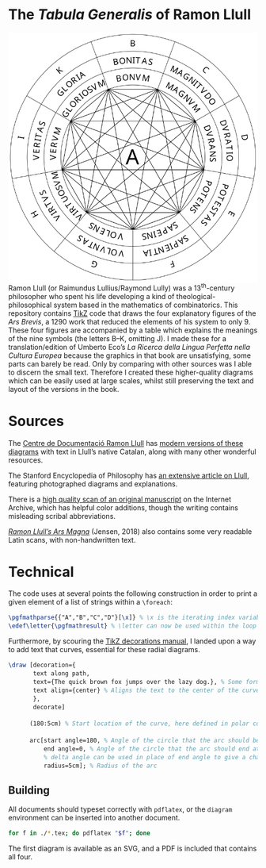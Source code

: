 # The *Tabula Generalis* of Ramon Llull

<img src="./1.svg" align="right" />

Ramon Llull (or Raimundus Lullius/Raymond Lully) was a 13<sup>th</sup>-century philosopher who spent his life developing a kind of theological-philosophical system based in the mathematics of combinatorics. This repository contains [TikZ](https://tikz.dev/) code that draws the four explanatory figures of the *Ars Brevis*, a 1290 work that reduced the elements of his system to only 9. These four figures are accompanied by a table which explains the meanings of the nine symbols (the letters B–K, omitting J). I made these for a translation/edition of Umberto Eco’s *La Ricerca della Lingua Perfetta nella Cultura Europea* because the graphics in that book are unsatisfying, some parts can barely be read. Only by comparing with other sources was I able to discern the small text. Therefore I created these higher-quality diagrams which can be easily used at large scales, whilst still preserving the text and layout of the versions in the book.

# Sources

The [Centre de Documentació Ramon Llull](https://quisestlullus.narpan.net/) has [modern versions of these diagrams](https://quisestlullus.narpan.net/en/ars-brevis) with text in Llull’s native Catalan, along with many other wonderful resources.

The Stanford Encyclopedia of Philosophy has [an extensive article on Llull](https://plato.stanford.edu/entries/llull/#AlphFiguTernArs), featuring photographed diagrams and explanations.

There is a [high quality scan of an original manuscript](https://archive.org/details/illuminatisacrep00llul/page/n33/) on the Internet Archive, which has helpful color additions, though the writing contains misleading scribal abbreviations.

[*Ramon Llull’s Ars Magna*](https://doi.org/10.1007/978-3-319-74718-7_3) (Jensen, 2018) also contains some very readable Latin scans, with non-handwritten text.

# Technical
The code uses at several points the following construction in order to print a given element of a list of strings within a `\foreach`:

``` tex
\pgfmathparse{{"A","B","C","D"}[\x]} % \x is the iterating index variable
\edef\letter{\pgfmathresult} % \letter can now be used within the loop to get the current letter
```

Furthermore, by scouring the [TikZ decorations manual](https://tikz.dev/library-decorations#pgf.decorations.text), I landed upon a way to add text that curves, essential for these radial diagrams.

``` tex
\draw [decoration={
       text along path,
       text={The quick brown fox jumps over the lazy dog.}, % Some formatting breaks when in this text field.
       text align={center} % Aligns the text to the center of the curve
       },
       decorate]
           
      (180:5cm) % Start location of the curve, here defined in polar coordinates to better match up with the arc values below
      
      arc[start angle=180, % Angle of the circle that the arc should begin at
          end angle=0, % Angle of the circle that the arc should end at
          % delta angle can be used in place of end angle to give a change-in value
          radius=5cm]; % Radius of the arc
```

## Building

All documents should typeset correctly with `pdflatex`, or the `diagram` environment can be inserted into another document.

``` sh
for f in ./*.tex; do pdflatex "$f"; done
```

The first diagram is available as an SVG, and a PDF is included that contains all four.
